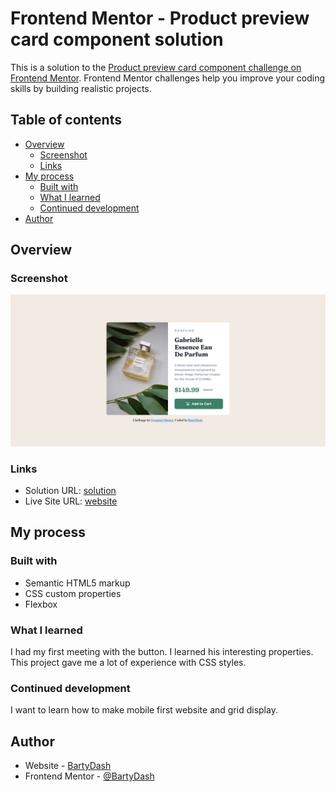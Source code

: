 # Frontend Mentor - Product preview card component solution

This is a solution to the [Product preview card component challenge on Frontend Mentor](https://www.frontendmentor.io/challenges/product-preview-card-component-GO7UmttRfa). Frontend Mentor challenges help you improve your coding skills by building realistic projects. 

## Table of contents

- [Overview](#overview)
  - [Screenshot](#screenshot)
  - [Links](#links)
- [My process](#my-process)
  - [Built with](#built-with)
  - [What I learned](#what-i-learned)
  - [Continued development](#continued-development)
- [Author](#author)

## Overview

### Screenshot

![](./images/screenshot.png)

### Links

- Solution URL: [solution](https://github.com/BartyDash/product-preview-card-component)
- Live Site URL: [website](https://your-live-site-url.com)

## My process

### Built with

- Semantic HTML5 markup
- CSS custom properties
- Flexbox

### What I learned

I had my first meeting with the button. I learned his interesting properties. This project gave me a lot of experience with CSS styles.

### Continued development

I want to learn how to make mobile first website and grid display.

## Author

- Website - [BartyDash](https://github.com/BartyDash)
- Frontend Mentor - [@BartyDash](https://www.frontendmentor.io/profile/BartyDash)